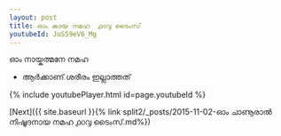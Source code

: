 ```yaml
---
layout: post
title: ഓം കായ നമഹ  ൧൦൮ ടൈംസ്
youtubeId: JuS59eV6_Mg
---
```

 
 
 ഓം നായ്കത്മനേ നമഹ 
 
 -  ആർക്കാണ് ശരീരം ഇല്ലാത്തത് 
 
  
 
  
 
 
 
 
 
 


{% include youtubePlayer.html id=page.youtubeId %}
 
[Next]({{ site.baseurl }}{% link  split2/_posts/2015-11-02-ഓം ചാണൂരാൽ നിഷൂദനായ നമഹ ൧൦൮ ടൈംസ്.md%})
 
